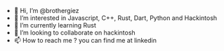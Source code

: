 - 👋 Hi, I’m @brothergiez
- 👀 I’m interested in Javascript, C++, Rust, Dart, Python and Hackintosh
- 🌱 I’m currently learning Rust
- 💞️ I’m looking to collaborate on hackintosh
- 📫 How to reach me ? you can find me at linkedin

<!---
brothergiez/brothergiez is a ✨ special ✨ repository because its `README.md` (this file) appears on your GitHub profile.
You can click the Preview link to take a look at your changes.
--->
